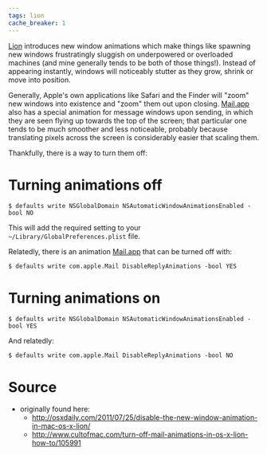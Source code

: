 ```yaml
---
tags: lion
cache_breaker: 1
---
```


[Lion](/wiki/Lion) introduces new window animations which make things like spawning new windows frustratingly sluggish on underpowered or overloaded machines (and mine generally tends to be both of those things!). Instead of appearing instantly, windows will noticeably stutter as they grow, shrink or move into position.

Generally, Apple's own applications like Safari and the Finder will "zoom" new windows into existence and "zoom" them out upon closing. [Mail.app](/wiki/Mail.app) also has a special animation for message windows upon sending, in which they are seen flying up towards the top of the screen; that particular one tends to be much smoother and less noticeable, probably because translating pixels across the screen is considerably easier that scaling them.

Thankfully, there is a way to turn them off:

# Turning animations off

```shell
$ defaults write NSGlobalDomain NSAutomaticWindowAnimationsEnabled -bool NO
```

This will add the required setting to your `~/Library/GlobalPreferences.plist` file.

Relatedly, there is an animation [Mail.app](/wiki/Mail.app) that can be turned off with:

```shell
$ defaults write com.apple.Mail DisableReplyAnimations -bool YES
```

# Turning animations on

```shell
$ defaults write NSGlobalDomain NSAutomaticWindowAnimationsEnabled -bool YES
```

And relatedly:

```shell
$ defaults write com.apple.Mail DisableReplyAnimations -bool NO
```

# Source

-   originally found here:
    -   <http://osxdaily.com/2011/07/25/disable-the-new-window-animation-in-mac-os-x-lion/>
    -   <http://www.cultofmac.com/turn-off-mail-animations-in-os-x-lion-how-to/105991>

